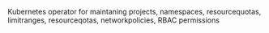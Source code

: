 Kubernetes operator for maintaning projects, namespaces, resourcequotas, limitranges, resourceqotas, networkpolicies, RBAC permissions 



